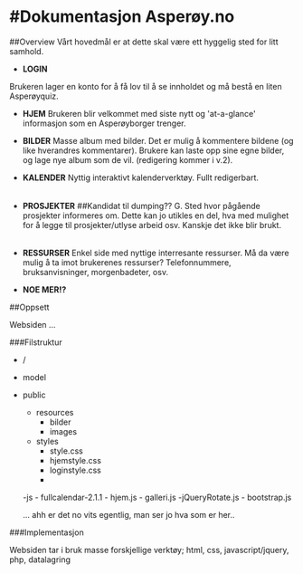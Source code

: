 #Dokumentasjon Asperøy.no
===========================

##Overview
Vårt hovedmål er at dette skal være ett hyggelig sted for litt samhold.

- __LOGIN__

Brukeren lager en konto for å få lov til å se innholdet og må bestå en liten Asperøyquiz. 

- __HJEM__
Brukeren blir velkommet med siste nytt og 'at-a-glance' informasjon som en Asperøyborger trenger.

- __BILDER__ 
Masse album med bilder. Det er mulig å kommentere bildene (og like hverandres kommentarer). Brukere kan laste opp sine egne bilder, og lage nye album som de vil. (redigering kommer i v.2).

- __KALENDER__
Nyttig interaktivt kalenderverktøy. Fullt redigerbart.

######
- __PROSJEKTER__   ##Kandidat til dumping?? G.
Sted hvor pågående prosjekter informeres om. Dette kan jo utikles en del, hva med mulighet for å legge til prosjekter/utlyse arbeid osv. Kanskje det ikke blir brukt.
######

- __RESSURSER__
Enkel side med nyttige interresante ressurser. Må da være mulig å ta imot brukerenes ressurser? Telefonnummere, bruksanvisninger, morgenbadeter, osv. 

- __NOE MER!?__

##Oppsett

Websiden ...

###Filstruktur

- /
- model

- public
	- resources
  		- bilder
		- images
	- styles
		- style.css
		- hjemstyle.css
		- loginstyle.css
		- 
	-js	
		- fullcalendar-2.1.1
		- hjem.js
		- galleri.js
		-jQueryRotate.js
		- bootstrap.js

	... ahh er det no vits egentlig, man ser jo hva som er her..

###Implementasjon

Websiden tar i bruk masse forskjellige verktøy; html, css, javascript/jquery, php, datalagring

